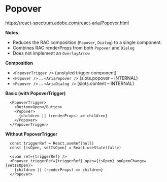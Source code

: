 # Popover

https://react-spectrum.adobe.com/react-aria/Popover.html

__Notes__
- Reduces the RAC composition (`Popover`, `Dialog`) to a single component.
- Combines RAC renderProps from both `Popover` and `Dialog`
- Does not implement an `OverlayArrow`

__Composition__
- `<PopoverTrigger />` (unstyled trigger component)
- `<Popover />` ... `<AriaPopover />` (slots.popover – INTERNAL)
- `<Popover />` ... `<AriaDialog />` (slots.content – INTERNAL)

__Basic (with PopoverTrigger)__
```tsx
  <PopoverTrigger>
    <Button>Open</Button>
    <Popover>
      {children || (renderProps) => children}
    </Popover>
  </PopoverTrigger>
```

__Without PopoverTrigger__
```tsx
  const triggerRef = React.useRef(null)
  const [isOpen, setIsOpen] = React.useState(false)
  
  <span ref={triggerRef} />
  <Popover triggerRef={triggerRef} open={isOpen} onOpenChange={setIsOpen}>
    {children || (renderProps) => children}
  </Popover>
```